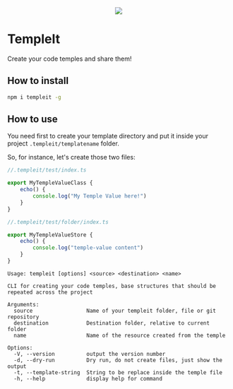 <center>
<img src="docs/templeit.png" />
</center>

# TempleIt
Create your code temples and share them!

## How to install

```bash
npm i templeit -g
```

## How to use

You need first to create your template directory and put it inside your project `.templeit/templatename` folder.

So, for instance, let's create those two files:

```js
//.templeit/test/index.ts

export MyTempleValueClass {
    echo() {
        console.log("My Temple Value here!")
    }
}
```
```js
//.templeit/test/folder/index.ts

export MyTempleValueStore {
    echo() {
        console.log("temple-value content")
    }
}
```


```
Usage: templeit [options] <source> <destination> <name>

CLI for creating your code temples, base structures that should be repeated across the project

Arguments:
  source                 Name of your templeit folder, file or git repository
  destination            Destination folder, relative to current folder
  name                   Name of the resource created from the temple

Options:
  -V, --version          output the version number
  -d, --dry-run          Dry run, do not create files, just show the output
  -t, --template-string  String to be replace inside the temple file
  -h, --help             display help for command
```
